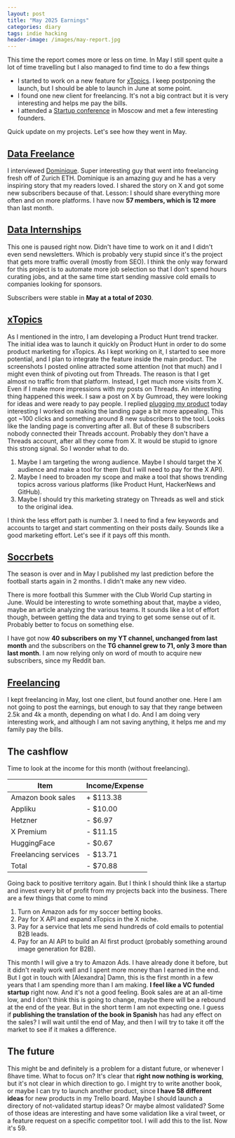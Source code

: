 ```yaml
---
layout: post
title: "May 2025 Earnings"
categories: diary
tags: indie hacking
header-image: /images/may-report.jpg
---
```


This time the report comes more or less on time. In May I still spent quite a lot of time travelling but I also managed to find time to do a few things

- I started to work on a new feature for [xTopics][xtopics]. I keep postponing the launch, but I should be able to launch in June at some point.
- I found one new client for freelancing. It's not a big contract but it is very interesting and helps me pay the bills.
- I attended a [Startup conference][startupvillage] in Moscow and met a few interesting founders.

Quick update on my projects. Let's see how they went in May.

## [Data Freelance][tg-datafreelance]

I interviewed [Dominique][dom-x]. Super interesting guy that went into freelancing fresh off of Zurich ETH. Dominique is an amazing guy and he has a very inspiring story that my readers loved. I shared the story on X and got some new subscribers because of that. Lesson: I should share everything more often and on more platforms. I have now **57 members, which is 12 more** than last month.

## [Data Internships][datainternships]

This one is paused right now. Didn't have time to work on it and I didn't even send newsletters. Which is probably very stupid since it's the project that gets more traffic overall (mostly from SEO). I think the only way forward for this project is to automate more job selection so that I don't spend hours curating jobs, and at the same time start sending massive cold emails to companies looking for sponsors.

Subscribers were stable in **May at a total of 2030**.

## [xTopics][xtopics]

As I mentioned in the intro, I am developing a Product Hunt trend tracker. The initial idea was to launch it quickly on Product Hunt in order to do some product marketing for xTopics. As I kept working on it, I started to see more potential, and I plan to integrate the feature inside the main product. The screenshots I posted online attracted some attention (not that much) and I might even think of pivoting out from Threads. The reason is that I get almost no traffic from that platform. Instead, I get much more visits from X. Even if I make more impressions with my posts on Threads. An interesting thing happened this week. I saw a post on X by Gumroad, they were looking for ideas and were ready to pay people. I replied [plugging my product][xtopics-plug] today interesting I worked on making the landing page a bit more appealing. This got ~100 clicks and something around 8 new subscribers to the tool. Looks like the landing page is converting after all. But of these 8 subscribers nobody connected their Threads account. Probably they don't have a Threads account, after all they come from X. It would be stupid to ignore this strong signal. So I wonder what to do.

1.  Maybe I am targeting the wrong audience. Maybe I should target the X audience and make a tool for them (but I will need to pay for the X API).
2.  Maybe I need to broaden my scope and make a tool that shows trending topics across various platforms (like Product Hunt, HackerNews and GitHub).
3.  Maybe I should try this marketing strategy on Threads as well and stick to the original idea.

I think the less effort path is number 3. I need to find a few keywords and accounts to target and start commenting on their posts daily. Sounds like a good marketing effort. Let's see if it pays off this month.

## [Soccrbets][soccrbets]

The season is over and in May I published my last prediction before the football starts again in 2 months. I didn't make any new video.

There is more football this Summer with the Club World Cup starting in June. Would be interesting to wrote something about that, maybe a video, maybe an article analyzing the various teams. It sounds like a lot of effort though, between getting the data and trying to get some sense out of it. Probably better to focus on something else.

I have got now **40 subscribers on my YT channel, unchanged from last month** and the subscribers on the **TG channel grew to 71, only 3 more than last month**. I am now relying only on word of mouth to acquire new subscribers, since my Reddit ban.

## [Freelancing][personal]

I kept freelancing in May, lost one client, but found another one. Here I am not going to post the earnings, but enough to say that they range between 2.5k and 4k a month, depending on what I do. And I am doing very interesting work, and although I am not saving anything, it helps me and my family pay the bills.

## The cashflow

Time to look at the income for this month (without freelancing).

| Item                 | Income/Expense |
| -------------------- | -------------- |
| Amazon book sales    | + $113.38      |
| Appliku              | - $10.00       |
| Hetzner              | - $6.97        |
| X Premium            | - $11.15       |
| HuggingFace          | - $0.67        |
| Freelancing services | - $13.71       |
| Total                | - $70.88       |

Going back to positive territory again. But I think I should think like a startup and invest every bit of profit from my projects back into the business. There are a few things that come to mind

1. Turn on Amazon ads for my soccer betting books.
2. Pay for X API and expand xTopics in the X niche.
3. Pay for a service that lets me send hundreds of cold emails to potential B2B leads.
4. Pay for an AI API to build an AI first product (probably something around image generation for B2B).

This month I will give a try to Amazon Ads. I have already done it before, but it didn't really work well and I spent more money than I earned in the end. But I got in touch with [Alexandra] Damn, this is the first month in a few years that I am spending more than I am making. **I feel like a VC funded startup** right now. And it's not a good feeling. Book sales are at an all-time low, and I don't think this is going to change, maybe there will be a rebound at the end of the year. But in the short term I am not expecting one. I guess if **publishing the translation of the book in Spanish** has had any effect on the sales? I will wait until the end of May, and then I will try to take it off the market to see if it makes a difference.

## The future

This might be and definitely is a problem for a distant future, or whenever I ßhave time. What to focus on? It's clear that **right now nothing is working**, but it's not clear in which direction to go. I might try to write another book, or maybe I can try to launch another product, since **I have 58 different ideas** for new products in my Trello board. Maybe I should launch a directory of not-validated startup ideas? Or maybe almost validated? Some of those ideas are interesting and have some validation like a viral tweet, or a feature request on a specific competitor tool. I will add this to the list. Now it's 59.

[soccrbets]: https://soccrbets.com
[xtopics]: https://xtopics.co
[personal]: https://x.com/tropianhs
[datainternships]: https://datainternships.co
[telegram-soccrbets]: https://t.me/soccrbets
[tg-datafreelance]: https://t.me/datafreelance
[startupvillage]: https://startupvillage.ru
[dom-x]: https://x.com/DominiqueCAPaul
[xtopics-plug]: https://x.com/tropianhs/status/1929904801904521512
[alexandra-x]: https://x.com/rocketshipalx
